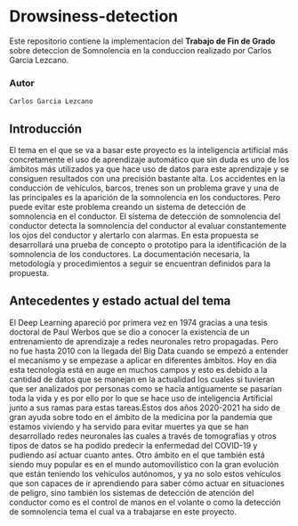 # Drowsiness-detection
Este repositorio contiene la implementacion del **Trabajo de Fin de Grado** sobre deteccion de Somnolencia en la conduccion realizado por Carlos Garcia Lezcano.

### Autor
```
Carlos Garcia Lezcano
```
## Introducción

El tema en el que se va a basar este proyecto es la inteligencia artificial más concretamente el uso de aprendizaje automático que sin duda es uno de los ámbitos más utilizados ya que hace uso de datos para este aprendizaje y se consiguen resultados con una precisión bastante alta.
Los accidentes en la conducción de vehículos, barcos, trenes son un problema grave y una de las principales es la aparición de la somnolencia en los conductores. Pero puede evitar este problema creando un sistema de detección de somnolencia en el conductor. El sistema de detección de somnolencia del conductor detecta la somnolencia del conductor al evaluar constantemente los ojos del conductor y alertarlo con alarmas. En esta propuesta se desarrollará una prueba de concepto o prototipo para la identificación de la somnolencia de los conductores. La documentación necesaria, la metodología y procedimientos a seguir se encuentran definidos para la propuesta.
## Antecedentes y estado actual del tema
El Deep Learning apareció por primera vez en 1974 gracias a una tesis doctoral de Paul Werbos que se dio a conocer la existencia de un entrenamiento de aprendizaje a redes neuronales retro propagadas. Pero no fue hasta 2010 con la llegada del Big Data cuando se empezó a entender el mecanismo y se empezase a aplicar en diferentes ámbitos.
Hoy en día esta tecnología está en auge en muchos campos y esto es debido a la cantidad de datos que se manejan en la actualidad los cuales si tuvieran que ser analizados por personas como se hacía antiguamente se pasarían toda la vida y es por ello por lo que se
hace uso de inteligencia Artificial junto a sus ramas para estas tareas.Estos dos años 2020-2021 ha sido de gran ayuda sobre todo en el ámbito de la medicina por la pandemia que estamos viviendo y ha servido para evitar muertes ya que se han desarrollado redes neuronales las cuales a través de tomografías y otros tipos de datos se ha podido predecir la enfermedad del COVID-19 y pudiendo así actuar cuanto antes. Otro ámbito en el que también está siendo muy popular es en el mundo automovilístico con la gran evolución que están teniendo los vehículos autónomos, y ya no solo estos vehículos que son capaces de ir aprendiendo para saber cómo actuar en situaciones de peligro, sino también los sistemas de detección de atención del conductor como es el control de manos en el volante o como la detección de somnolencia tema el cual va a trabajarse en este proyecto.